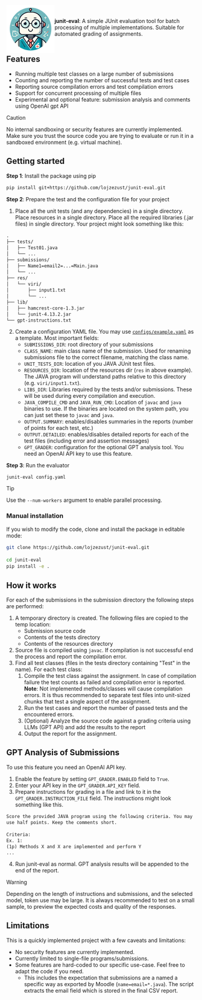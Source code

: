 
<img align="left" src="images/icon.png"/> <br><br>**junit-eval**: A simple JUnit evaluation tool for batch processing of multiple implementations. Suitable for automated grading of assignments.<br><br>


## Features

- Running multiple test classes on a large number of submissions
- Counting and reporting the number of successful tests and test cases
- Reporting source compilation errors and test compilation errors
- Support for concurrent processing of multiple files
- Experimental and optional feature: submission analysis and comments using OpenAI gpt API

> [!CAUTION]
> No internal sandboxing or security features are currently implemented. Make sure you trust the source code you are trying to evaluate or run it in a sandboxed environment (e.g. virtual machine).

## Getting started

**Step 1**: Install the package using pip
```bash
pip install git+https://github.com/lojzezust/junit-eval.git
```

**Step 2**: Prepare the test and the configuration file for your project

1. Place all the unit tests (and any dependencies) in a single directory. Place resources in a single directory. Place all the required libraries (.jar files) in single directory. Your project might look something like this:
```
.
├── tests/
│   ├── Test01.java
│   └── ...
├── submissions/
│   ├── Name1=email2=...=Main.java
│   └── ...
├── res/
│   └── viri/
│       ├── input1.txt
│       └── ...
├── lib/
│   ├── hamcrest-core-1.3.jar
│   └── junit-4.13.2.jar
└── gpt-instructions.txt
```
2. Create a configuration YAML file. You may use [`configs/example.yaml`](configs/example.yaml) as a template. Most important fields:
    - `SUBMISSIONS_DIR`: root directory of your submissions
    - `CLASS_NAME`: main class name of the submission. Used for renaming submissions file to the correct filename, matching the class name.
    - `UNIT_TESTS_DIR`: location of you JAVA JUnit test files.
    - `RESOURCES_DIR`: location of the resources dir (`res` in above example). The JAVA program will understand paths relative to this directory (e.g. `viri/input1.txt`).
    - `LIBS_DIR`: Libraries required by the tests and/or submissions. These will be used during every compilation and execution.
    - `JAVA_COMPILE_CMD` and `JAVA_RUN_CMD`: Location of `javac` and `java` binaries to use. If the binaries are located on the system path, you can just set these to `javac` and `java`.
    - `OUTPUT.SUMMARY`: enables/disables summaries in the reports (number of points for each test, etc.)
    - `OUTPUT.DETAILED`: enables/disables detailed reports for each of the test files (including error and assertion messages)
    - `GPT_GRADER`: configuration for the optional GPT analysis tool. You need an OpenAI API key to use this feature.


**Step 3**: Run the evaluator

```bash
junit-eval config.yaml
```
> [!TIP]
> Use the `--num-workers` argument to enable parallel processing.



### Manual installation

If you wish to modify the code, clone and install the package in editable mode:
```bash
git clone https://github.com/lojzezust/junit-eval.git

cd junit-eval
pip install -e .
```

## How it works

For each of the submissions in the submission directory the following steps are performed:
1. A temporary directory is created. The following files are copied to the temp location:
    - Submission source code
    - Contents of the tests directory
    - Contents of the resources directory
2. Source file is compiled using `javac`. If compilation is not successful end the process and report the compilation error.
3. Find all test classes (files in the tests directory containing "Test" in the name). For each test class:
    1. Compile the test class against the assignment. In case of compilation failure the test counts as failed and compilation error is reported.  
    **Note**: Not implemented methods/classes will cause compilation errors. It is thus recommended to separate test files into unit-sized chunks that test a single aspect of the assignment.
    2. Run the test cases and report the number of passed tests and the encountered errors.
    3. (Optional) Analyze the source code against a grading criteria using LLMs (GPT API) and add the results to the report
    4. Output the report for the assignment.


## GPT Analysis of Submissions

To use this feature you need an OpenAI API key. 
1. Enable the feature by setting `GPT_GRADER.ENABLED` field to `True`.
2. Enter your API key in the `GPT_GRADER.API_KEY` field.
3. Prepare instructions for grading in a file and link to it in the `GPT_GRADER.INSTRUCTION_FILE` field. The instructions might look something like this.
```text
Score the provided JAVA program using the following criteria. You may use half points. Keep the comments short.

Criteria:
Ex. 1:
(1p) Methods X and X are implemented and perform Y
...

```
4. Run junit-eval as normal. GPT analysis results will be appended to the end of the report.

> [!WARNING]
> Depending on the length of instructions and submissions, and the selected model, token use may be large. It is always recommended to test on a small sample, to preview the expected costs and quality of the responses.

## Limitations

This is a quickly implemented project with a few caveats and limitations:
- No security features are currently implemented.
- Currently limited to single-file programs/submissions.
- Some features are hard-coded to our specific use-case. Feel free to adapt the code if you need.
    - This includes the expectation that submissions are a named a specific way as exported by Moodle (`name=email=*.java`). The script extracts the email field which is stored in the final CSV report.
